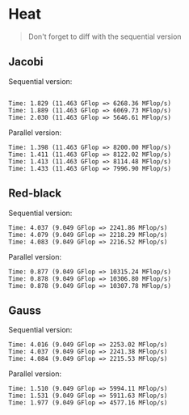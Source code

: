 # Heat

> Don't forget to diff with the sequential version

## Jacobi

Sequential version:

```

Time: 1.829 (11.463 GFlop => 6268.36 MFlop/s)
Time: 1.889 (11.463 GFlop => 6069.73 MFlop/s)
Time: 2.030 (11.463 GFlop => 5646.61 MFlop/s)
```

Parallel version:

```
Time: 1.398 (11.463 GFlop => 8200.00 MFlop/s)
Time: 1.411 (11.463 GFlop => 8122.02 MFlop/s)
Time: 1.413 (11.463 GFlop => 8114.48 MFlop/s)
Time: 1.433 (11.463 GFlop => 7996.90 MFlop/s)
```

## Red-black

Sequential version:

```
Time: 4.037 (9.049 GFlop => 2241.86 MFlop/s)
Time: 4.079 (9.049 GFlop => 2218.29 MFlop/s)
Time: 4.083 (9.049 GFlop => 2216.52 MFlop/s)
```

Parallel version:

```
Time: 0.877 (9.049 GFlop => 10315.24 MFlop/s)
Time: 0.878 (9.049 GFlop => 10306.80 MFlop/s)
Time: 0.878 (9.049 GFlop => 10307.78 MFlop/s)
```

## Gauss

Sequential version:

```
Time: 4.016 (9.049 GFlop => 2253.02 MFlop/s)
Time: 4.037 (9.049 GFlop => 2241.38 MFlop/s)
Time: 4.084 (9.049 GFlop => 2215.53 MFlop/s)
```

Parallel version:

```
Time: 1.510 (9.049 GFlop => 5994.11 MFlop/s)
Time: 1.531 (9.049 GFlop => 5911.63 MFlop/s)
Time: 1.977 (9.049 GFlop => 4577.16 MFlop/s)
```

